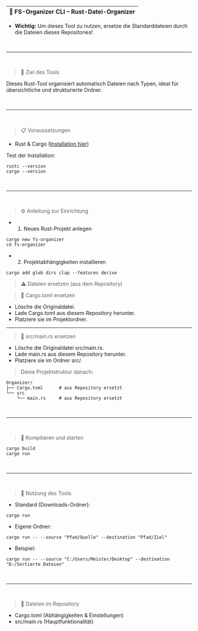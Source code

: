 |📌 FS-Organizer CLI – Rust-Datei-Organizer|
|---|

-  **Wichtig:** Um dieses Tool zu nutzen, ersetze die Standarddateien durch die Dateien dieses Repositories!

<br>

---

<br>

> 🚩 Ziel des Tools

Dieses Rust-Tool organisiert automatisch Dateien nach Typen, ideal für übersichtliche und strukturierte Ordner.

<br>

---

<br>

>📋 Voraussetzungen

- Rust & Cargo ([Installation hier](https://rustup.rs/))

Test der Installation:

```yarn
rustc --version
cargo --version
```

<br>

---

<br>

>⚙️ Anleitung zur Einrichtung
  - 1. Neues Rust-Projekt anlegen
   
```yarn
cargo new fs-organizer
cd fs-organizer
```

- 2. Projektabhängigkeiten installieren
 
```yarn
cargo add glob dirs clap --features derive
```

>⚠️ Dateien ersetzen (aus dem Repository)

>🔹 Cargo.toml ersetzen

- Lösche die Originaldatei.
- Lade Cargo.toml aus diesem Repository herunter.
- Platziere sie im Projektordner.

---

>🔹 src/main.rs ersetzen

- Lösche die Originaldatei src/main.rs.
- Lade main.rs aus diesem Repository herunter.
- Platziere sie im Ordner src/.

> Deine Projektstruktur danach:

```yarn
Organizer/
├── Cargo.toml      # aus Repository ersetzt
└── src
    └── main.rs     # aus Repository ersetzt
```

<br>

---

<br>

> 🚀 Kompilieren und starten

```yarn
cargo build
cargo run
```

<br>

---

<br>

> 📌 Nutzung des Tools
- Standard (Downloads-Ordner):

```yarn
cargo run
```

- Eigene Ordner:

```yarn
cargo run -- --source "Pfad/Quelle" --destination "Pfad/Ziel"
```

- Beispiel:

```yarn
cargo run -- --source "C:/Users/Meister/Desktop" --destination "D:/Sortierte Dateien"
```

<br>

---

<br>

> 📂 Dateien im Repository
- Cargo.toml (Abhängigkeiten & Einstellungen)
- src/main.rs (Hauptfunktionalität)
